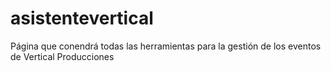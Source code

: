 # asistentevertical
Página que conendrá todas las herramientas para la gestión de los eventos de Vertical Producciones
